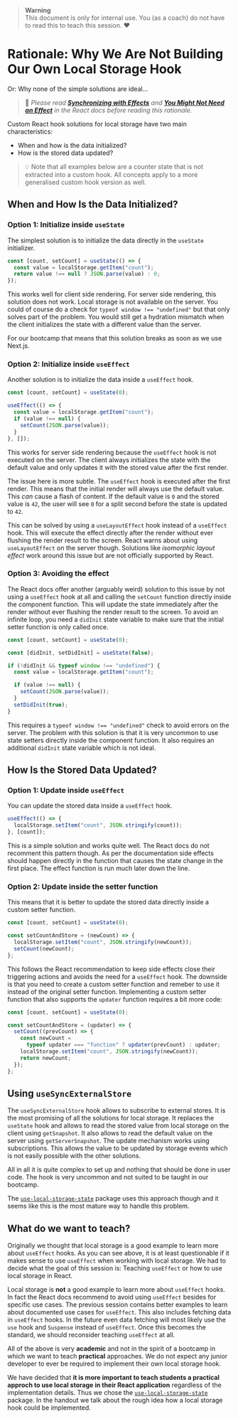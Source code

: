 > __Warning__  
> This document is only for internal use. You (as a coach) do not have to read this to teach this session. ❤️

# Rationale: Why We Are Not Building Our Own Local Storage Hook

Or: Why none of the simple solutions are ideal…

> 📙 _Please read [**Synchronizing with Effects**](https://beta.reactjs.org/learn/synchronizing-with-effects) and [**You Might Not Need an Effect**](https://beta.reactjs.org/learn/you-might-not-need-an-effect) in the React docs before reading this rationale._

Custom React hook solutions for local storage have two main characteristics:

- When and how is the data initialized?
- How is the stored data updated?

> 💡 Note that all examples below are a counter state that is not extracted into a custom hook. All concepts apply to a more generalised custom hook version as well.

## When and How Is the Data Initialized?

### Option 1: Initialize inside `useState`

The simplest solution is to initialize the data directly in the `useState` initializer.

```js
const [count, setCount] = useState(() => {
  const value = localStorage.getItem("count");
  return value !== null ? JSON.parse(value) : 0;
});
```

This works well for client side rendering. For server side rendering, this solution does not work. Local storage is not available on the server. You could of course do a check for `typeof window !== "undefined"` but that only solves part of the problem. You would still get a hydration mismatch when the client initializes the state with a different value than the server.

For our bootcamp that means that this solution breaks as soon as we use Next.js.

### Option 2: Initialize inside `useEffect`

Another solution is to initialize the data inside a `useEffect` hook.

```js
const [count, setCount] = useState(0);

useEffect(() => {
  const value = localStorage.getItem("count");
  if (value !== null) {
    setCount(JSON.parse(value));
  }
}, []);
```

This works for server side rendering because the `useEffect` hook is not executed on the server. The client always initializes the state with the default value and only updates it with the stored value after the first render.

The issue here is more subtle. The `useEffect` hook is executed after the first render. This means that the initial render will always use the default value. This _can_ cause a flash of content. If the default value is `0` and the stored value is `42`, the user will see `0` for a split second before the state is updated to `42`.

This can be solved by using a `useLayoutEffect` hook instead of a `useEffect` hook. This will execute the effect directly after the render without ever flushing the render result to the screen. React warns about using `useLayoutEffect` on the server though. Solutions like _isomorphic layout effect_ work around this issue but are not officially supported by React.

### Option 3: Avoiding the effect

The React docs offer another (arguably weird) solution to this issue by not using a `useEffect` hook at all and calling the `setCount` function directly inside the component function. This will update the state immediately after the render without ever flushing the render result to the screen. To avoid an infinite loop, you need a `didInit` state variable to make sure that the initial setter function is only called once.

```js
const [count, setCount] = useState(0);

const [didInit, setDidInit] = useState(false);

if (!didInit && typeof window !== "undefined") {
  const value = localStorage.getItem("count");

  if (value !== null) {
    setCount(JSON.parse(value));
  }
  setDidInit(true);
}
```

This requires a `typeof window !== "undefined"` check to avoid errors on the server. The problem with this solution is that it is very uncommon to use state setters directly inside the component function. It also requires an additional `didInit` state variable which is not ideal.

## How Is the Stored Data Updated?

### Option 1: Update inside `useEffect`

You can update the stored data inside a `useEffect` hook.

```js
useEffect(() => {
  localStorage.setItem("count", JSON.stringify(count));
}, [count]);
```

This is a simple solution and works quite well. The React docs do not recomment this pattern though. As per the documentation side effects should happen directly in the function that causes the state change in the first place. The effect function is run much later down the line.

### Option 2: Update inside the setter function

This means that it is better to update the stored data directly inside a custom setter function.

```js
const [count, setCount] = useState(0);

const setCountAndStore = (newCount) => {
  localStorage.setItem("count", JSON.stringify(newCount));
  setCount(newCount);
};
```

This follows the React recommendation to keep side effects close their triggering actions and avoids the need for a `useEffect` hook. The downside is that you need to create a custom setter function and remeber to use it instead of the original setter function. Implementing a custom setter function that also supports the `updater` function requires a bit more code:

```js
const [count, setCount] = useState(0);

const setCountAndStore = (updater) => {
  setCount((prevCount) => {
    const newCount =
      typeof updater === "function" ? updater(prevCount) : updater;
    localStorage.setItem("count", JSON.stringify(newCount));
    return newCount;
  });
};
```

## Using `useSyncExternalStore`

The `useSyncExternalStore` hook allows to subscribe to external stores. It is the most promising of all the solutions for local storage. It replaces the `useState` hook and allows to read the stored value from local storage on the client using `getSnapshot`. It also allows to read the default value on the server using `getServerSnapshot`. The update mechanism works using subscriptions. This allows the value to be updated by storage events which is not easily possible with the other solutions.

All in all it is quite complex to set up and nothing that should be done in user code. The hook is very uncommon and not suited to be taught in our bootcamp.

The [`use-local-storage-state`](https://github.com/astoilkov/use-local-storage-state) package uses this approach though and it seems like this is the most mature way to handle this problem.

## What do we want to teach?

Originally we thought that local storage is a good example to learn more about `useEffect` hooks. As you can see above, it is at least questionable if it makes sense to use `useEffect` when working with local storage. We had to decide what the goal of this session is: Teaching `useEffect` or how to use local storage in React.

Local storage is **not** a good example to learn more about `useEffect` hooks. In fact the React docs recommend to avoid using `useEffect` besides for specific use cases. The previous session contains better examples to learn about documented use cases for `useEffect`. This also includes fetching data in `useEffect` hooks. In the future even data fetching will most likely use the `use` hook and `Suspense` instead of `useEffect`. Once this becomes the standard, we should reconsider teaching `useEffect` at all.

All of the above is very **academic** and not in the spirit of a bootcamp in which we want to teach **practical** approaches. We do not expect any junior developer to ever be required to implement their own local storage hook.

We have decided that **it is more important to teach students a practical approch to use local storage in their React application** regardless of the implementation details. Thus we chose the [`use-local-storage-state`](https://github.com/astoilkov/use-local-storage-state) package. In the handout we talk about the rough idea how a local storage hook could be implemented.
